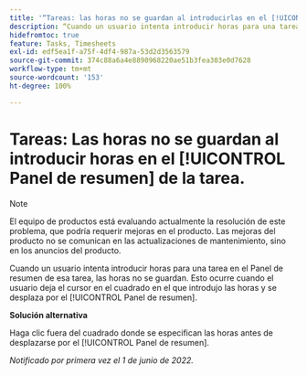 ```yaml
---
title: '“Tareas: las horas no se guardan al introducirlas en el [!UICONTROL Panel de resumen] de la tarea”'
description: “Cuando un usuario intenta introducir horas para una tarea en el Panel de resumen de esa tarea, las horas no se guardan. Esto ocurre cuando el usuario deja el cursor en el cuadrado en el que introdujo las horas y se desplaza por el [!UICONTROL Panel de resumen].”
hidefromtoc: true
feature: Tasks, Timesheets
exl-id: edf5ea1f-a75f-4df4-987a-53d2d3563579
source-git-commit: 374c88a6a4e8890968220ae51b3fea303e0d7628
workflow-type: tm+mt
source-wordcount: '153'
ht-degree: 100%

---
```


# Tareas: Las horas no se guardan al introducir horas en el [!UICONTROL Panel de resumen] de la tarea.

<!--Converted to story-->

>[!NOTE]
>
>El equipo de productos está evaluando actualmente la resolución de este problema, que podría requerir mejoras en el producto. Las mejoras del producto no se comunican en las actualizaciones de mantenimiento, sino en los anuncios del producto.

Cuando un usuario intenta introducir horas para una tarea en el Panel de resumen de esa tarea, las horas no se guardan. Esto ocurre cuando el usuario deja el cursor en el cuadrado en el que introdujo las horas y se desplaza por el [!UICONTROL Panel de resumen].

**Solución alternativa**

Haga clic fuera del cuadrado donde se especifican las horas antes de desplazarse por el [!UICONTROL Panel de resumen].

_Notificado por primera vez el 1 de junio de 2022._

